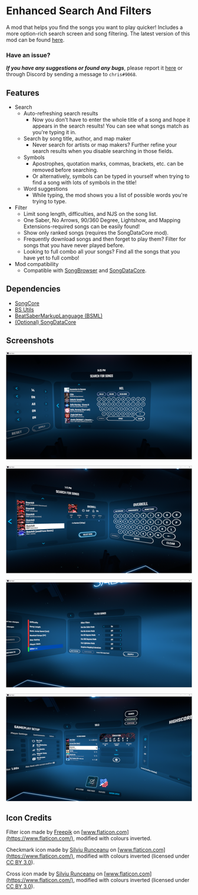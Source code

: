 # Enhanced Search And Filters

A mod that helps you find the songs you want to play quicker! Includes a more option-rich search screen and song filtering. The latest version of this mod can be found [here](https://github.com/chrislee0419/EnhancedSearchAndFilters/releases).

### Have an issue?

_**If you have any suggestions or found any bugs**_, please report it [here](https://github.com/chrislee0419/EnhancedSearchAndFilters/issues) or through Discord by sending a message to `chris#9068`.

## Features

- Search
     - Auto-refreshing search results
       - Now you don't have to enter the whole title of a song and hope it appears in the search results! You can see what songs match as you're typing it in.
     - Search by song title, author, and map maker
       - Never search for artists or map makers? Further refine your search results when you disable searching in those fields.
     - Symbols
       - Apostrophes, quotation marks, commas, brackets, etc. can be removed before searching.
       - Or alternatively, symbols can be typed in yourself when trying to find a song with lots of symbols in the title!
     - Word suggestions
       - While typing, the mod shows you a list of possible words you're trying to type.
- Filter
     - Limit song length, difficulties, and NJS on the song list.
     - One Saber, No Arrows, 90/360 Degree, Lightshow, and Mapping Extensions-required songs can be easily found!
     - Show only ranked songs (requires the SongDataCore mod).
     - Frequently download songs and then forget to play them? Filter for songs that you have never played before.
     - Looking to full combo all your songs? Find all the songs that you have yet to full combo!
- Mod compatibility
     - Compatible with [SongBrowser](https://github.com/halsafar/BeatSaberSongBrowser) and [SongDataCore](https://github.com/halsafar/BeatSaberSongDataCore).

## Dependencies

- [SongCore](https://github.com/Kylemc1413/SongCore)
- [BS Utils](https://github.com/Kylemc1413/Beat-Saber-Utils)
- [BeatSaberMarkupLanguage (BSML)](https://github.com/monkeymanboy/BeatSaberMarkupLanguage)
- [(Optional) SongDataCore](https://github.com/halsafar/BeatSaberSongDataCore)

## Screenshots

![Typing in a search query](Assets/screenshots/incompletesearch.PNG)

![Song details from search result](Assets/screenshots/searchdetails.PNG)

![Applying the filter](Assets/screenshots/applyingfilter.PNG)

![Filtered song list](Assets/screenshots/filteredsongs.PNG)

## Icon Credits

Filter icon made by [Freepik](https://www.freepik.com/) on [www.flaticon.com](https://www.flaticon.com/), modified with colours inverted.

Checkmark icon made by [Silviu Runceanu](https://www.flaticon.com/authors/silviu-runceanu) on [www.flaticon.com](https://www.flaticon.com/), modified with colours inverted (licensed under [CC BY 3.0](https://creativecommons.org/licenses/by/3.0/)).

Cross icon made by [Silviu Runceanu](https://www.flaticon.com/authors/silviu-runceanu) on [www.flaticon.com](https://www.flaticon.com/), modified with colours inverted (licensed under [CC BY 3.0](https://creativecommons.org/licenses/by/3.0/)).

